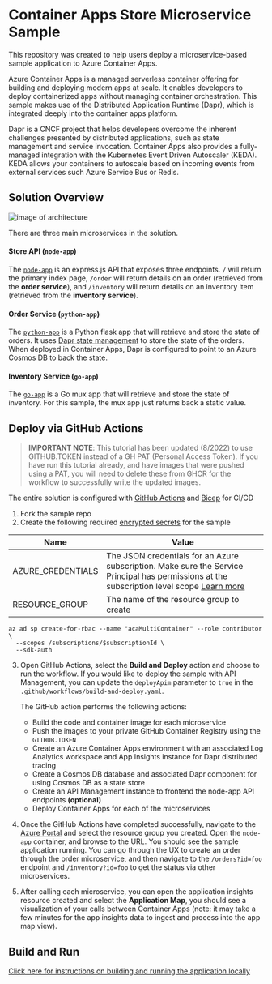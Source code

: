 # Container Apps Store Microservice Sample

This repository was created to help users deploy a microservice-based sample application to Azure Container Apps.

Azure Container Apps is a managed serverless container offering for building and deploying modern apps at scale. It enables developers to deploy containerized apps without managing container orchestration. This sample makes use of the Distributed Application Runtime (Dapr), which is integrated deeply into the container apps platform. 

Dapr is a CNCF project that helps developers overcome the inherent challenges presented by distributed applications, such as state management and service invocation. Container Apps also provides a fully-managed integration with the Kubernetes Event Driven Autoscaler (KEDA). KEDA allows your containers to autoscale based on incoming events from external services such Azure Service Bus or Redis.

## Solution Overview

![image of architecture](./assets/arch.png)

There are three main microservices in the solution.

#### Store API (`node-app`)

The [`node-app`](./node-service) is an express.js API that exposes three endpoints. `/` will return the primary index page, `/order` will return details on an order (retrieved from the **order service**), and `/inventory` will return details on an inventory item (retrieved from the **inventory service**).

#### Order Service (`python-app`)

The [`python-app`](./python-service) is a Python flask app that will retrieve and store the state of orders. It uses [Dapr state management](https://docs.dapr.io/developing-applications/building-blocks/state-management/state-management-overview/) to store the state of the orders. When deployed in Container Apps, Dapr is configured to point to an Azure Cosmos DB to back the state.

#### Inventory Service (`go-app`)

The [`go-app`](./go-service) is a Go mux app that will retrieve and store the state of inventory. For this sample, the mux app just returns back a static value.

## Deploy via GitHub Actions 

> **IMPORTANT NOTE**: This tutorial has been updated (8/2022) to use GITHUB.TOKEN instead of a GH PAT (Personal Access Token). If you have run this tutorial already, and have images that were pushed using a PAT, you will need to delete these from GHCR for the workflow to successfully write the updated images.

The entire solution is configured with [GitHub Actions](https://github.com/features/actions) and [Bicep](https://docs.microsoft.com/azure/azure-resource-manager/bicep/overview) for CI/CD
1. Fork the sample repo
2. Create the following required [encrypted secrets](https://docs.github.com/en/actions/security-guides/encrypted-secrets#creating-encrypted-secrets-for-a-repository) for the sample

| Name              | Value                                                                                                                                                                                                                                                                                                   |
| ----------------- | ------------------------------------------------------------------------------------------------------------------------------------------------------------------------------------------------------------------------------------------------------------------------------------------------------- |
| AZURE_CREDENTIALS | The JSON credentials for an Azure subscription. Make sure the Service Principal has permissions at the subscription level scope [Learn more](https://docs.microsoft.com/azure/developer/github/connect-from-azure?tabs=azure-portal%2Cwindows#create-a-service-principal-and-add-it-as-a-github-secret) |
| RESOURCE_GROUP | The name of the resource group to create|


```text
az ad sp create-for-rbac --name "acaMultiContainer" --role contributor \
  --scopes /subscriptions/$subscriptionId \
  --sdk-auth
```
3. Open GitHub Actions, select the **Build and Deploy** action and choose to run the workflow. If you would like to deploy the sample with API Management, you can update the `deployApim` parameter to `true` in the `.github/workflows/build-and-deploy.yaml`.

   The GitHub action performs the following actions:
   
   - Build the code and container image for each microservice
   - Push the images to your private GitHub Container Registry using the `GITHUB.TOKEN`
   - Create an Azure Container Apps environment with an associated Log Analytics workspace and App Insights instance for Dapr distributed tracing
   - Create a Cosmos DB database and associated Dapr component for using Cosmos DB as a state store
   - Create an API Management instance to frontend the node-app API endpoints **(optional)**
   - Deploy Container Apps for each of the microservices

4. Once the GitHub Actions have completed successfully, navigate to the [Azure Portal](https://portal.azure.com) and select the resource group you created. Open the `node-app` container, and browse to the URL. You should see the sample application running. You can go through the UX to create an order through the order microservice, and then navigate to the `/orders?id=foo` endpoint and `/inventory?id=foo` to get the status via other microservices.

5. After calling each microservice, you can open the application insights resource created and select the **Application Map**, you should see a visualization of your calls between Container Apps (note: it may take a few minutes for the app insights data to ingest and process into the app map view).

## Build and Run

[Click here for instructions on building and running the application locally](build-and-run.md)


